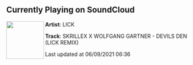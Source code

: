 ## Currently Playing on SoundCloud

[<img align="left" width="100" src="https://i1.sndcdn.com/artworks-000466282278-0kw8cg-t500x500.jpg">](https://soundcloud.com/iamlick/skrillex-x-wolfgang-gartner-devils-den-lick-remix)

**Artist**: LICK 

**Track**: SKRILLEX X WOLFGANG GARTNER - DEVILS DEN (LICK REMIX)

Last updated at 06/09/2021 06:36
